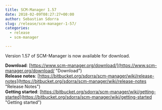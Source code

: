 ```yaml
---
title: SCM-Manager 1.57
date: 2018-02-09T08:27:27+00:00
author: Sebastian Sdorra
slug: /release/scm-manager-1-57/
categories:
  - release
  - scm-manager

---
```

Version 1.57 of SCM-Manager is now available for download.

**Download**: [https://www.scm-manager.org/download/](https://www.scm-manager.org/download/ "Download")  
**Release notes**: [https://bitbucket.org/sdorra/scm-manager/wiki/release-notes](https://bitbucket.org/sdorra/scm-manager/wiki/release-notes "Release Notes")  
**Getting started**: [https://bitbucket.org/sdorra/scm-manager/wiki/getting-started](https://bitbucket.org/sdorra/scm-manager/wiki/getting-started "Getting started")
